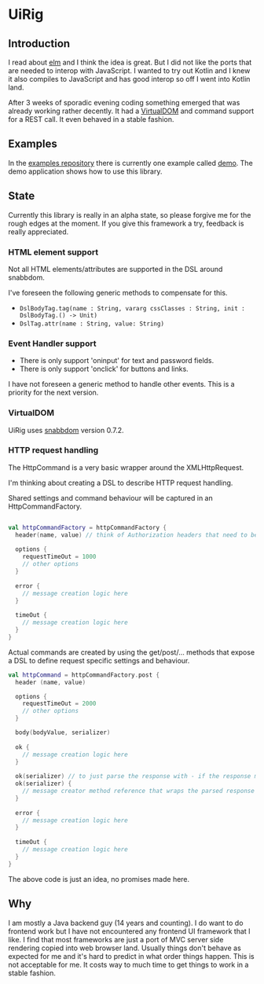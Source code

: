 # UiRig

## Introduction
I read about [elm](http://elm-lang.org/) and I think the idea is great. But I did not like the ports that are needed
to interop with JavaScript. I wanted to try out Kotlin and I knew it also compiles to JavaScript and has good interop
so off I went into Kotlin land. 

After 3 weeks of sporadic evening coding something emerged that was already working rather decently. 
It had a [VirtualDOM](https://github.com/snabbdom/snabbdom) and command support for a REST call. 
It even behaved in a stable fashion.
 
## Examples
In the [examples repository](https://github.com/teyckmans/ui-rig-examples) there is currently one example called [demo](https://github.com/teyckmans/ui-rig-examples/tree/master/demo).
The demo application shows how to use this library.

## State
Currently this library is really in an alpha state, so please forgive me for the rough edges at the moment.
If you give this framework a try, feedback is really appreciated.

### HTML element support
Not all HTML elements/attributes are supported in the DSL around snabbdom.

I've foreseen the following generic methods to compensate for this. 
* `DslBodyTag.tag(name : String, vararg cssClasses : String, init : DslBodyTag.() -> Unit)`
* `DslTag.attr(name : String, value: String)`

### Event Handler support
* There is only support 'oninput' for text and password fields.
* There is only support 'onclick' for buttons and links. 

I have not foreseen a generic method to handle other events. This is a priority for the next version.

### VirtualDOM
UiRig uses [snabbdom](https://github.com/snabbdom/snabbdom) version 0.7.2. 


### HTTP request handling
The HttpCommand is a very basic wrapper around the XMLHttpRequest.

I'm thinking about creating a DSL to describe HTTP request handling. 

Shared settings and command behaviour will be captured in an HttpCommandFactory.

```kotlin

val httpCommandFactory = httpCommandFactory {
  header(name, value) // think of Authorization headers that need to be set for all but the login request
  
  options {
    requestTimeOut = 1000
    // other options
  }
  
  error {
    // message creation logic here
  }
  
  timeOut {
    // message creation logic here
  }
}

```

Actual commands are created by using the get/post/... methods that expose a DSL to define request specific settings and behaviour.

```kotlin
val httpCommand = httpCommandFactory.post {
  header (name, value)

  options {
    requestTimeOut = 2000
    // other options
  }

  body(bodyValue, serializer)
  
  ok {
    // message creation logic here
  }
  
  ok(serializer) // to just parse the response with - if the response maps to a message
  ok(serializer) {
    // message creator method reference that wraps the parsed response
  }
  
  error {
    // message creation logic here
  }
  
  timeOut {
    // message creation logic here
  }
}

```

The above code is just an idea, no promises made here.

## Why

I am mostly a Java backend guy (14 years and counting). 
I do want to do frontend work but I have not encountered any frontend UI framework that I like. 
I find that most frameworks are just a port of MVC server side rendering copied into web browser land.
Usually things don't behave as expected for me and it's hard to predict in what order things happen. This is not acceptable for me. It costs way to much time to get things to work in a stable fashion.
